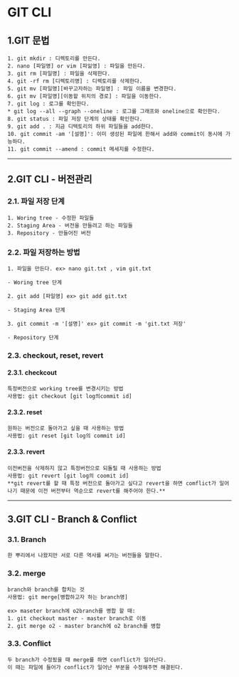  GIT CLI
================

 1.GIT 문법
-----------
```
1. git mkdir : 디렉토리를 만든다.
2. nano [파일명] or vim [파읾영] : 파일을 만든다.
3. git rm [파일명] : 파일을 삭제한다.
4. git -rf rm [디렉토리명] : 디렉토리를 삭제한다.
5. git mv [파일명][바꾸고자하는 파일명] : 파일 이름을 변경한다.
6. git mv [파일명][이동할 위치의 경로] : 파일을 이동한다.
7. git log : 로그를 확인한다.
* git log --all --graph --oneline : 로그를 그래프와 oneline으로 확인한다. 
8. git status : 파일 저장 단계의 상태를 확인한다.
9. git add . : 지금 디텍토리의 하위 파일들을 add한다.
10. git commit -am '[설명]': 이미 생성된 파일에 한해서 add와 commit이 동시에 가능하다.
11. git commit --amend : commit 메세지를 수정한다.
```
* * *
 2.GIT CLI - 버전관리
---------------------

### 2.1. 파일 저장 단계
```
1. Woring tree - 수정한 파일들
2. Staging Area - 버전을 만들려고 하는 파일들
3. Repository - 만들어진 버전
```

### 2.2. 파일 저장하는 방법
```
1. 파일을 만든다. ex> nano git.txt , vim git.txt 

- Woring tree 단계

2. git add [파일명] ex> git add git.txt 

- Staging Area 단계

3. git commit -m '[설명]' ex> git commit -m 'git.txt 저장'

- Repository 단계
```

### 2.3. checkout, reset, revert 

#### 2.3.1. checkcout
```
특정버전으로 working tree를 변경시키는 방법
사용법: git checkout [git log의commit id]
```

#### 2.3.2. reset
```
원하는 버전으로 돌아가고 싶을 때 사용하는 방법
사용법: git reset [git log의 commit id]
```

#### 2.3.3. revert
```
이전버전을 삭제하지 않고 특정버전으로 되돌릴 때 사용하는 방법
사용법: git revert [git log의 coomit id]
**git revert를 할 때 특정 버전으로 돌아가고 싶다고 revert을 하면 comflict가 일어나기 때문에 이전 버전부터 역순으로 revert를 해주어야 한다.**
```
* * *

 3.GIT CLI - Branch & Conflict
------------------------------
### 3.1. Branch
```
한 뿌리에서 나왔지만 서로 다른 역사를 써가는 버전들을 말한다.
```

### 3.2. merge
```
branch와 branch를 합치는 것
사용법: git merge[병합하고자 하는 branch명]

ex> maseter branch에 o2branch를 병합 할 때:
1. git checkout master - master branch로 이동
2. git merge o2 - master branch에 o2 branch를 병합
```

### 3.3. Conflict
```
두 branch가 수정됬을 때 merge를 하면 conflict가 일어난다.
이 때는 파일에 들어가 conflict가 일어난 부분을 수정해주면 해결된다.
```

